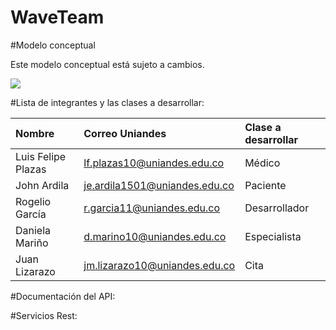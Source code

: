 # WaveTeam

#Modelo conceptual

Este modelo conceptual está sujeto a cambios.

![](http://i.imgur.com/Maso0qj.jpg)


#Lista de integrantes y las clases a desarrollar:

|Nombre            |Correo Uniandes              |Clase a desarrollar   |
|:-----------------|:----------------------------|:------------|
|Luis Felipe Plazas|lf.plazas10@uniandes.edu.co  |Médico        |
|John Ardila       |je.ardila1501@uniandes.edu.co|Paciente      |
|Rogelio García    |r.garcia11@uniandes.edu.co   |Desarrollador |
|Daniela Mariño    |d.marino10@uniandes.edu.co   |Especialista  |
|Juan Lizarazo     |jm.lizarazo10@uniandes.edu.co|Cita          |


#Documentación del API:




#Servicios Rest:

